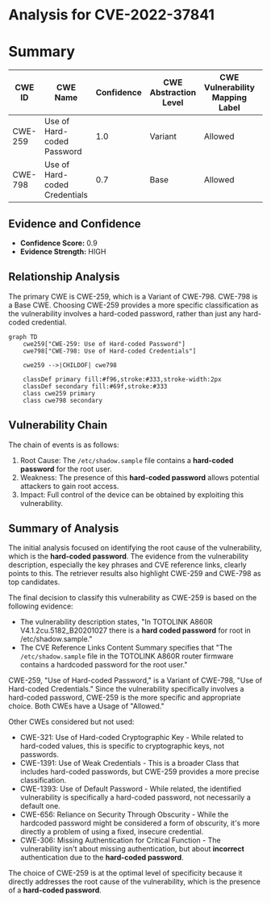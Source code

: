# Analysis for CVE-2022-37841

# Summary
| CWE ID | CWE Name | Confidence | CWE Abstraction Level | CWE Vulnerability Mapping Label | CWE-Vulnerability Mapping Notes |
|---|---|---|---|---|---|
| CWE-259 | Use of Hard-coded Password | 1.0 | Variant | Allowed | Primary CWE |
| CWE-798 | Use of Hard-coded Credentials | 0.7 | Base | Allowed | Secondary Candidate |

## Evidence and Confidence

*   **Confidence Score:** 0.9
*   **Evidence Strength:** HIGH

## Relationship Analysis
The primary CWE is CWE-259, which is a Variant of CWE-798. CWE-798 is a Base CWE. Choosing CWE-259 provides a more specific classification as the vulnerability involves a hard-coded password, rather than just any hard-coded credential.

```mermaid
graph TD
    cwe259["CWE-259: Use of Hard-coded Password"]
    cwe798["CWE-798: Use of Hard-coded Credentials"]
    
    cwe259 -->|CHILDOF| cwe798
    
    classDef primary fill:#f96,stroke:#333,stroke-width:2px
    classDef secondary fill:#69f,stroke:#333
    class cwe259 primary
    class cwe798 secondary
```

## Vulnerability Chain
The chain of events is as follows:
1.  Root Cause: The `/etc/shadow.sample` file contains a **hard-coded password** for the root user.
2.  Weakness: The presence of this **hard-coded password** allows potential attackers to gain root access.
3.  Impact: Full control of the device can be obtained by exploiting this vulnerability.

## Summary of Analysis
The initial analysis focused on identifying the root cause of the vulnerability, which is the **hard-coded password**. The evidence from the vulnerability description, especially the key phrases and CVE reference links, clearly points to this. The retriever results also highlight CWE-259 and CWE-798 as top candidates.

The final decision to classify this vulnerability as CWE-259 is based on the following evidence:

*   The vulnerability description states, "In TOTOLINK A860R V4.1.2cu.5182_B20201027 there is a **hard coded password** for root in /etc/shadow.sample."
*   The CVE Reference Links Content Summary specifies that "The `/etc/shadow.sample` file in the TOTOLINK A860R router firmware contains a hardcoded password for the root user."

CWE-259, "Use of Hard-coded Password," is a Variant of CWE-798, "Use of Hard-coded Credentials." Since the vulnerability specifically involves a hard-coded password, CWE-259 is the more specific and appropriate choice. Both CWEs have a Usage of "Allowed."

Other CWEs considered but not used:

*   CWE-321: Use of Hard-coded Cryptographic Key - While related to hard-coded values, this is specific to cryptographic keys, not passwords.
*   CWE-1391: Use of Weak Credentials - This is a broader Class that includes hard-coded passwords, but CWE-259 provides a more precise classification.
*   CWE-1393: Use of Default Password - While related, the identified vulnerability is specifically a hard-coded password, not necessarily a default one.
*   CWE-656: Reliance on Security Through Obscurity - While the hardcoded password might be considered a form of obscurity, it's more directly a problem of using a fixed, insecure credential.
*   CWE-306: Missing Authentication for Critical Function - The vulnerability isn't about missing authentication, but about **incorrect** authentication due to the **hard-coded password**.

The choice of CWE-259 is at the optimal level of specificity because it directly addresses the root cause of the vulnerability, which is the presence of a **hard-coded password**.